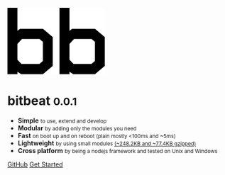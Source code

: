 ![logo](_media/icon.svg)

# bitbeat <small id="version-core">0.0.1</small>

-   <b>Simple</b> <small>to use, extend and develop</small>
-   <b>Modular</b> <small>by adding only the modules you need</small>
-   <b>Fast</b> <small>on boot up and on reboot (plain mostly &lt;100ms and ~5ms)</small>
-   <b>Lightweight</b> <small>by using small modules [(~248.2KB and ~77.4KB gzipped)](https://bundlephobia.com/result?p=@bitbeat/core@latest)</small>
-   <b>Cross platform</b> <small>by being a nodejs framework and tested on Unix and Windows</small>

[GitHub](https://github.com/bitbeatjs/core)
[Get Started](#bitbeat)
